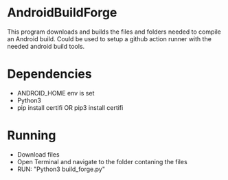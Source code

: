 # AndroidBuildForge
This program downloads and builds the files and folders needed to compile an Android build.
Could be used to setup a github action runner with the needed android build tools.
# Dependencies
  - ANDROID_HOME env is set
  - Python3
  - pip install certifi OR pip3 install certifi
# Running
  - Download files
  - Open Terminal and navigate to the folder contaning the files
  - RUN: "Python3 build_forge.py"
